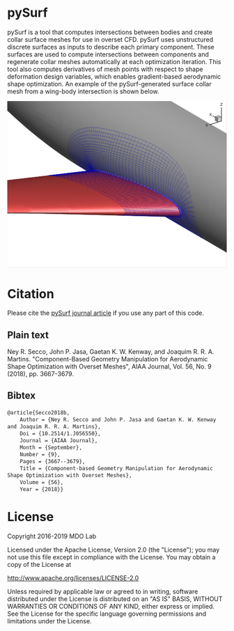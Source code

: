 pySurf
======

pySurf is a tool that computes intersections between bodies and create collar surface meshes for use in overset CFD.
pySurf uses unstructured discrete surfaces as inputs to describe each primary component.
These surfaces are used to compute intersections between components and regenerate collar meshes automatically at each optimization iteration.
This tool also computes derivatives of mesh points with respect to shape deformation design variables, which enables gradient-based aerodynamic shape optimization.
An example of the pySurf-generated surface collar mesh from a wing-body intersection is shown below.

![Example](doc/collar_build_surf.png)

Citation
========

Please cite the [pySurf journal article](https://arc.aiaa.org/doi/abs/10.2514/1.J056550) if you use any part of this code.

Plain text
----------
Ney R. Secco, John P. Jasa, Gaetan K. W. Kenway, and Joaquim R. R. A. Martins.  "Component-Based Geometry Manipulation for Aerodynamic Shape Optimization with Overset Meshes", AIAA Journal, Vol. 56, No. 9 (2018), pp. 3667-3679.

Bibtex
------
```
@article{Secco2018b,
	Author = {Ney R. Secco and John P. Jasa and Gaetan K. W. Kenway and Joaquim R. R. A. Martins},
	Doi = {10.2514/1.J056550},
	Journal = {AIAA Journal},
	Month = {September},
	Number = {9},
	Pages = {3667--3679},
	Title = {Component-based Geometry Manipulation for Aerodynamic Shape Optimization with Overset Meshes},
	Volume = {56},
	Year = {2018}}
```

License
=======
Copyright 2016-2019 MDO Lab

Licensed under the Apache License, Version 2.0 (the "License");
you may not use this file except in compliance with the License.
You may obtain a copy of the License at

   http://www.apache.org/licenses/LICENSE-2.0

Unless required by applicable law or agreed to in writing, software
distributed under the License is distributed on an "AS IS" BASIS,
WITHOUT WARRANTIES OR CONDITIONS OF ANY KIND, either express or implied.
See the License for the specific language governing permissions and
limitations under the License.

